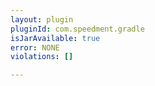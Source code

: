 ```yaml
---
layout: plugin
pluginId: com.speedment.gradle
isJarAvailable: true
error: NONE
violations: []

---
```

